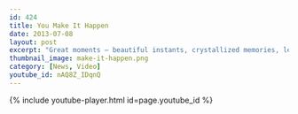 ```yaml
---
id: 424
title: You Make It Happen
date: 2013-07-08
layout: post
excerpt: "Great moments — beautiful instants, crystallized memories, learning, growth — don't just happen. You make it happen."
thumbnail_image: make-it-happen.png
category: [News, Video]
youtube_id: nAQ8Z_IDqnQ
---
```

{% include youtube-player.html id=page.youtube_id %}
